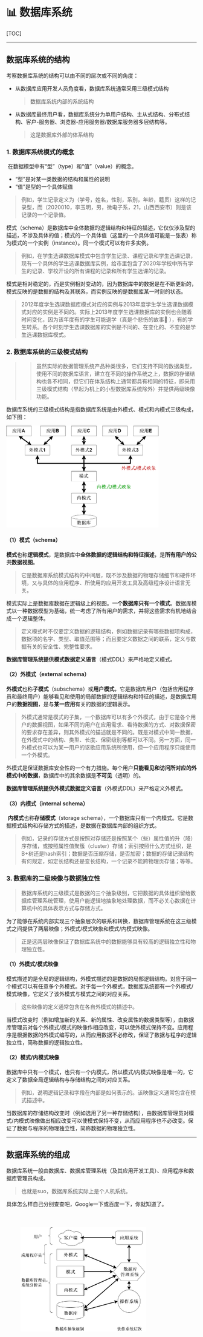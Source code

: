 # :bar_chart: 数据库系统

[TOC]

---



## 数据库系统的结构

考察数据库系统的结构可以由不同的层次或不同的角度：

- 从数据库应用开发人员角度看，数据库系统通常采用三级模式结构

  > 数据库系统内部的系统结构

- 从数据库最终用户看，数据库系统分为单用户结构、主从式结构、分布式结构、客户-服务器、浏览器-应用服务器/数据库服务器多层结构等。

  > 这是数据库外部的体系结构

### 1. 数据库系统模式的概念

​	在数据模型中有“型”（type）和“值”（value）的概念。

- “型”是对某一类数据的结构和属性的说明
- “值”是型的一个具体赋值

> 例如，学生记录定义为（学号，姓名，性别，系别，年龄，籍贯）这样的记录型，而（2020010，李玉明，男，微电子系，21，山西西安市）则是该记录的一个记录值。

​	模式（schema）是数据库中全体数据的逻辑结构和特征的描述，它仅仅涉及型的描述，不涉及具体的值；模式的一个具体值（这里的一个具体值可能是一张表）称为模式的一个实例（instance）。同一个模式可以有许多实例。

> 例如，在学生选课数据库模式中包含学生记录、课程记录和学生选课记录，现有一个具体的学生选课数据库实例，给市里包含了2020年学校中所有学生的记录、学校开设的所有课程的记录和所有学生选课的记录。

模式是相对稳定的，而是实例相对变动的，因为数据库中的数据是在不断更新的，模式反映的是数据的结构及其联系，而实例反映的是数据库某一时刻的状态。

> 2012年度学生选课数据库模式对应的实例与2013年度学生学生选课数据模式对应的实例是不同的。实际上2013年度学生选课数据库的实例也会随着时间变化，因为该年度有的学生可能退学（真是个悲伤的故事:full_moon_with_face: ），有的学生转系。各个时刻学生选课数据库的实例是不同的、在变化的、不变的是学生选课数据库模式。

### 2. 数据库系统的三级模式结构

> > 虽然实际的数据管理系统产品种类很多，它们支持不同的数据类型，使用不同的数据库语言，建立在不同的操作系统之上，数据的存储结构也各不相同，但它们在体系结构上通常都具有相同的特征，即采用三级模式结构（早起为机上的小型数据库系统除外）并提供两级映像功能。

数据库系统的三级模式结构是指数据库系统是由外模式、模式和内模式三级构成，如下图：

<img src="..\..\..\pictures\Three_Levels_of_Schema.png" style="width:80%;" />

#### （1）模式（schema）

​	**模式**也称**逻辑模式**，是数据库中**全体数据的逻辑结构和特征描述**，是**所有用户的公共数据视图**。

> 它是数据库系统模式结构的中间层，既不涉及数据的物理存储细节和硬件环境，又与具体的应用程序、所使用的应用开发工具及高级程序设计语言无关。

​	模式实际上是数据库数据在逻辑级上的视图。**一个数据库只有一个模式**。数据库模式以一种数据模型为基础，统一考虑了所有用户的需求，并将这些需求有机地结合成一个逻辑整体。

> 定义模式时不仅要定义数据的逻辑结构，例如数据记录有哪些数据项构成，数据项的名字、类型、取值范围等；而且要定义数据之间的联系，定义与数据有关的安全性、完整性要求。

​	**数据库管理系统提供模式数据定义语言**（模式DDL）来严格地定义模式。

#### （2）外模式（external schema）

​	**外模式**也称**子模式**（subschema）或**用户模式**，它是数据库用户（包括应用程序员和最终用户）能够看见和使用的局部数据的逻辑结构和特征的描述，是数据库用户的**数据视图**，是与**某一应用**有关的数据的逻辑表示。

> 外模式通常是模式的子集，一个数据库可以有多个外模式，由于它是各个用户的数据视图，如果不同的用户在应用需求、看待数据的方式、对数据保密的要求存在差异，则其外模式的描述就是不同的。既是对模式中同一数据，在外模式中的结构、类型、长度、保密级别等都可以不同。另一方面，同一外模式也可以为某一用户的讴歌应用系统所使用，但一个应用程序只能使用一个外模式。

外模式是保证数据库安全性的一个有力措施。每个用户**只能看见和访问所对应的外模式中的数据**，数据库中的其余数据是**不可见**（透明）的。

**数据库管理系统提供外模式数据定义语言**（外模式DDL）来严格定义外模式。

#### （3）内模式（internal schema）

​	**内模式**也称**存储模式**（storage schema），一个数据库只有一个内模式。它是数据模式结构和存储方式的描述，是数据在数据库内部的组织方式。

> 例如，记录的存储方式是按照对存储还是按照某个（些）属性值的升（降）序存储，或按照属性值聚簇（cluster）存储；索引按照什么方式组织，是B+树还是hash索引；数据是否压缩存储，是否加密；数据的存储记录结构有何规定，如定长结构还是变长结构，一个记录不能跨物理页存储；等等。

### 3. 数据库的二级映像与数据独立性

> 数据库系统的三级模式是数据的三个抽象级别，它把数据的具体组织留给数据库管理系统管理，使用户能逻辑地抽象地处理数据，而不必关心数据在计算机中的具体表示方式与存储方式。

为了能够在系统内部实现三个抽象层次的联系和转换，数据库管理系统在这三级模式之间提供了两层映像；外模式/模式映象和模式/内模式映像。

> 正是这两层映像保证了数据库系统中的数据能够具有较高的逻辑独立性和物理独立性。

#### （1）外模式/模式映像

​	模式描述的是全局的逻辑结构，外模式描述的是数据的局部逻辑结构。对应于同一个模式可以有任意多个外模式。对于每一个外模式，数据库系统都有一个外模式/模式映像，它定义了该外模式与模式之间的对应关系。

> 这些映像的定义通常包含在各自外模式的描述中。

当模式改变时（例如增加新的关系、新的属性、改变属性的数据类型等），由数据库管理员对各个外模式/模式的映像作相应改变，可以使外模式保持不变。应用程序是根据数据的外模式编写的，从而应用数据不必修改，保证了数据与程序的逻辑独立性，简称数据的逻辑独立性。

#### （2）模式/内模式映像	

​	数据库中只有一个模式，也只有一个内模式，所以模式/内模式映像是唯一的，它定义了数据全局逻辑结构与存储结构之间的对应关系。

> 例如，说明逻辑记录和字段在内部是如何表示的。该映像定义通常包含在模式描述中。

当数据库的存储结构改变时（例如选用了另一种存储结构），由数据库管理员对模式/内模式映像做出相应改变可以使模式保持不变，从而应用程序也不必改变。保证了数据与程序的物理独立性，简称数据的物理独立性。



---



## 数据库系统的组成

数据库系统一般由数据库、数据库管理系统（及其应用开发工具）、应用程序和数据库管理员构成。

> 也就是suo，数据库系统实际上是个人机系统。

具体怎么样自己分别查查吧，Google一下或百度一下，你就知道了。

<img src="..\..\..\pictures\Componet_of_database.jpg" style="width:66%;float:left;margin:1cm" />